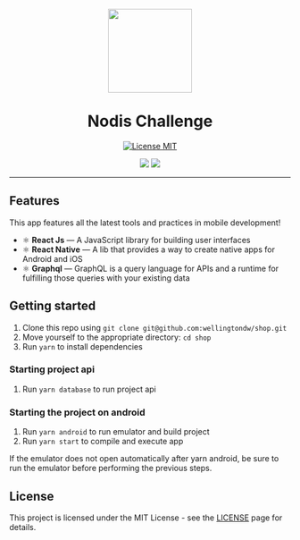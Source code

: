 <h1 align="center">
<br>
   <img src="https://i.imgur.com/EZVI01c.png" width="150px"/>
<br>
<br>
Nodis Challenge
</h1>
<p align="center">
  <a href="https://opensource.org/licenses/MIT">
    <img src="https://img.shields.io/badge/License-MIT-blue.svg" alt="License MIT">
  </a>
</p>

<div align="center">
  <img src="https://res.cloudinary.com/dyxcgmvy9/image/upload/v1607392348/gifs/home_jbstmq.gif">
  <img src="https://res.cloudinary.com/dyxcgmvy9/image/upload/v1607392348/gifs/details_gi0sfh.gif">
</div>

<hr />

## Features

This app features all the latest tools and practices in mobile development!

- ⚛️ **React Js** — A JavaScript library for building user interfaces
- ⚛️ **React Native** — A lib that provides a way to create native apps for Android and iOS
- ⚛️ **Graphql** — GraphQL is a query language for APIs and a runtime for fulfilling those queries with your existing data

## Getting started

1. Clone this repo using `git clone git@github.com:wellingtondw/shop.git`
2. Move yourself to the appropriate directory: `cd shop`<br />
3. Run `yarn` to install dependencies<br />

### Starting project api

1. Run `yarn database` to run project api

### Starting the project on android

1. Run `yarn android` to run emulator and build project
2. Run `yarn start` to compile and execute app

If the emulator does not open automatically after yarn android, be sure to run the emulator before performing the previous steps.

## License

This project is licensed under the MIT License - see the [LICENSE](https://opensource.org/licenses/MIT) page for details.
